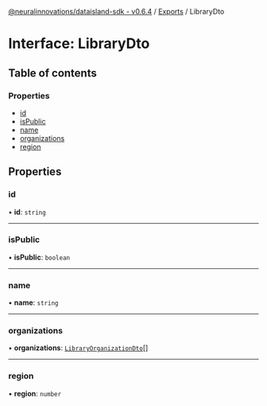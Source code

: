 [@neuralinnovations/dataisland-sdk - v0.6.4](../../README.md) / [Exports](../modules.md) / LibraryDto

# Interface: LibraryDto

## Table of contents

### Properties

- [id](LibraryDto.md#id)
- [isPublic](LibraryDto.md#ispublic)
- [name](LibraryDto.md#name)
- [organizations](LibraryDto.md#organizations)
- [region](LibraryDto.md#region)

## Properties

### id

• **id**: `string`

___

### isPublic

• **isPublic**: `boolean`

___

### name

• **name**: `string`

___

### organizations

• **organizations**: [`LibraryOrganizationDto`](LibraryOrganizationDto.md)[]

___

### region

• **region**: `number`
